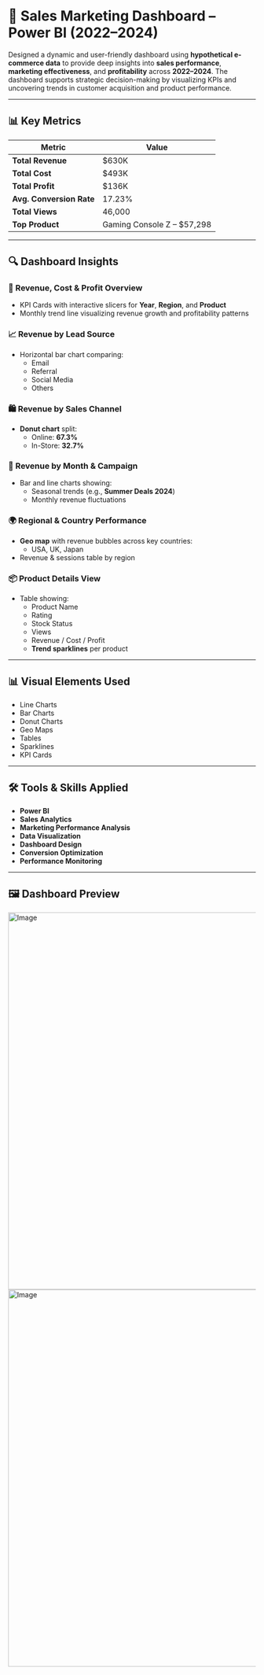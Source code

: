 # 🛒 Sales Marketing Dashboard – Power BI (2022–2024)

Designed a dynamic and user-friendly dashboard using **hypothetical e-commerce data** to provide deep insights into **sales performance**, **marketing effectiveness**, and **profitability** across **2022–2024**. The dashboard supports strategic decision-making by visualizing KPIs and uncovering trends in customer acquisition and product performance.

---

## 📊 Key Metrics

| Metric                   | Value          |
|--------------------------|----------------|
| **Total Revenue**        | $630K          |
| **Total Cost**           | $493K          |
| **Total Profit**         | $136K          |
| **Avg. Conversion Rate** | 17.23%         |
| **Total Views**          | 46,000         |
| **Top Product**          | Gaming Console Z – $57,298 |

---

## 🔍 Dashboard Insights

### 💸 Revenue, Cost & Profit Overview
- KPI Cards with interactive slicers for **Year**, **Region**, and **Product**
- Monthly trend line visualizing revenue growth and profitability patterns

### 📈 Revenue by Lead Source
- Horizontal bar chart comparing:
  - Email
  - Referral
  - Social Media
  - Others

### 🛍️ Revenue by Sales Channel
- **Donut chart** split:
  - Online: **67.3%**
  - In-Store: **32.7%**

### 📅 Revenue by Month & Campaign
- Bar and line charts showing:
  - Seasonal trends (e.g., **Summer Deals 2024**)
  - Monthly revenue fluctuations

### 🌍 Regional & Country Performance
- **Geo map** with revenue bubbles across key countries:
  - USA, UK, Japan
- Revenue & sessions table by region

### 📦 Product Details View
- Table showing:
  - Product Name
  - Rating
  - Stock Status
  - Views
  - Revenue / Cost / Profit
  - **Trend sparklines** per product

---

## 📊 Visual Elements Used

- Line Charts  
- Bar Charts  
- Donut Charts  
- Geo Maps  
- Tables  
- Sparklines  
- KPI Cards  

---

## 🛠️ Tools & Skills Applied

- **Power BI**  
- **Sales Analytics**  
- **Marketing Performance Analysis**  
- **Data Visualization**  
- **Dashboard Design**  
- **Conversion Optimization**  
- **Performance Monitoring**

---

## 🖼️ Dashboard Preview


<img width="1379" height="767" alt="Image" src="https://github.com/user-attachments/assets/f5df60ab-332d-4a9b-8ae9-2aa37e723605" />

<img width="1347" height="767" alt="Image" src="https://github.com/user-attachments/assets/6462e1ac-0227-4d62-8700-2e8acb98021a" />
